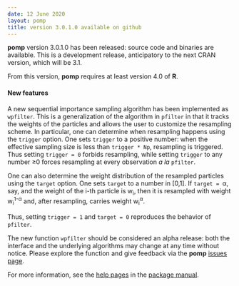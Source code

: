 ```yaml
---
date: 12 June 2020
layout: pomp
title: version 3.0.1.0 available on github
---
```


**pomp** version 3.0.1.0 has been released: source code and binaries are available.
This is a development release, anticipatory to the next CRAN version, which will be 3.1.

From this version, **pomp** requires at least version 4.0 of **R**.

#### New features

A new sequential importance sampling algorithm has been implemented as `wpfilter`.
This is a generalization of the algorithm in `pfilter` in that it tracks the weights of the particles and allows the user to customize the resampling scheme.
In particular, one can determine when resampling happens using the `trigger` option.
One sets `trigger` to a positive number:
when the effective sampling size is less than `trigger * Np`, resampling is triggered.
Thus setting `trigger = 0` forbids resampling, while setting `trigger` to any number &ge;0 forces resampling at every observation *a la* `pfilter`.

One can also determine the weight distribution of the resampled particles using the `target` option.
One sets `target` to a number in [0,1].
If `target = `&alpha;, say, and the weight of the i-th particle is w<sub>i</sub>, then it is resampled with weight w<sub>i</sub><sup>1-&alpha;</sup> and, after resampling, carries weight w<sub>i</sub><sup>&alpha;</sup>.

Thus, setting `trigger = 1` and `target = 0` reproduces the behavior of `pfilter`.

The new function `wpfilter` should be considered an alpha release:
both the interface and the underlying algorithms may change at any time without notice.
Please explore the function and give feedback via the **pomp** [issues page](https://github.com/kingaa/pomp/issues/).

For more information, see the [help pages](https://kingaa.github.io/manuals/pomp/help/wpfilter.html) in the [package manual](https://kingaa.github.io/manuals/pomp/).


